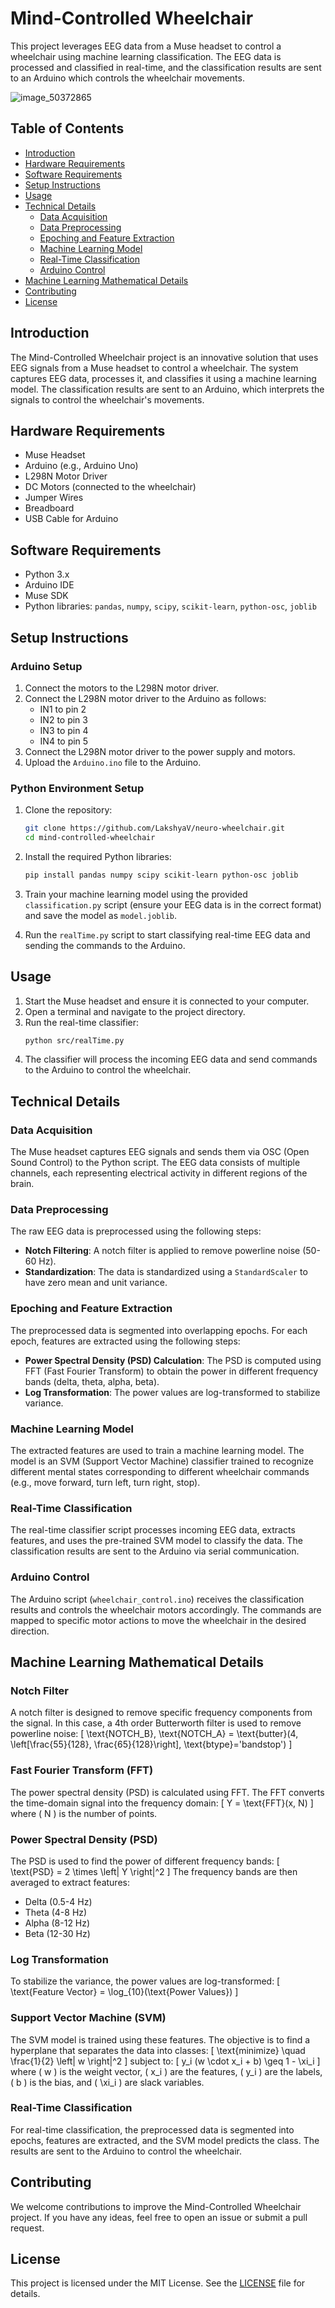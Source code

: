 # Mind-Controlled Wheelchair

This project leverages EEG data from a Muse headset to control a wheelchair using machine learning classification. The EEG data is processed and classified in real-time, and the classification results are sent to an Arduino which controls the wheelchair movements.

![image_50372865](https://github.com/user-attachments/assets/9ad9c022-01a3-462d-b341-47a9e3bf3e1b)

## Table of Contents

- [Introduction](#introduction)
- [Hardware Requirements](#hardware-requirements)
- [Software Requirements](#software-requirements)
- [Setup Instructions](#setup-instructions)
- [Usage](#usage)
- [Technical Details](#technical-details)
  - [Data Acquisition](#data-acquisition)
  - [Data Preprocessing](#data-preprocessing)
  - [Epoching and Feature Extraction](#epoching-and-feature-extraction)
  - [Machine Learning Model](#machine-learning-model)
  - [Real-Time Classification](#real-time-classification)
  - [Arduino Control](#arduino-control)
- [Machine Learning Mathematical Details](#machine-learning-mathematical-details)
- [Contributing](#contributing)
- [License](#license)

## Introduction

The Mind-Controlled Wheelchair project is an innovative solution that uses EEG signals from a Muse headset to control a wheelchair. The system captures EEG data, processes it, and classifies it using a machine learning model. The classification results are sent to an Arduino, which interprets the signals to control the wheelchair's movements.

## Hardware Requirements

- Muse Headset
- Arduino (e.g., Arduino Uno)
- L298N Motor Driver
- DC Motors (connected to the wheelchair)
- Jumper Wires
- Breadboard
- USB Cable for Arduino

## Software Requirements

- Python 3.x
- Arduino IDE
- Muse SDK
- Python libraries: `pandas`, `numpy`, `scipy`, `scikit-learn`, `python-osc`, `joblib`

## Setup Instructions

### Arduino Setup

1. Connect the motors to the L298N motor driver.
2. Connect the L298N motor driver to the Arduino as follows:
   - IN1 to pin 2
   - IN2 to pin 3
   - IN3 to pin 4
   - IN4 to pin 5
3. Connect the L298N motor driver to the power supply and motors.
4. Upload the `Arduino.ino` file to the Arduino.

### Python Environment Setup

1. Clone the repository:
    ```bash
    git clone https://github.com/LakshyaV/neuro-wheelchair.git
    cd mind-controlled-wheelchair
    ```

2. Install the required Python libraries:
    ```bash
    pip install pandas numpy scipy scikit-learn python-osc joblib
    ```

3. Train your machine learning model using the provided `classification.py` script (ensure your EEG data is in the correct format) and save the model as `model.joblib`.

4. Run the `realTime.py` script to start classifying real-time EEG data and sending the commands to the Arduino.


## Usage

1. Start the Muse headset and ensure it is connected to your computer.
2. Open a terminal and navigate to the project directory.
3. Run the real-time classifier:
    ```bash
    python src/realTime.py
    ```
4. The classifier will process the incoming EEG data and send commands to the Arduino to control the wheelchair.

## Technical Details

### Data Acquisition

The Muse headset captures EEG signals and sends them via OSC (Open Sound Control) to the Python script. The EEG data consists of multiple channels, each representing electrical activity in different regions of the brain.

### Data Preprocessing

The raw EEG data is preprocessed using the following steps:
- **Notch Filtering**: A notch filter is applied to remove powerline noise (50-60 Hz).
- **Standardization**: The data is standardized using a `StandardScaler` to have zero mean and unit variance.

### Epoching and Feature Extraction

The preprocessed data is segmented into overlapping epochs. For each epoch, features are extracted using the following steps:
- **Power Spectral Density (PSD) Calculation**: The PSD is computed using FFT (Fast Fourier Transform) to obtain the power in different frequency bands (delta, theta, alpha, beta).
- **Log Transformation**: The power values are log-transformed to stabilize variance.

### Machine Learning Model

The extracted features are used to train a machine learning model. The model is an SVM (Support Vector Machine) classifier trained to recognize different mental states corresponding to different wheelchair commands (e.g., move forward, turn left, turn right, stop).

### Real-Time Classification

The real-time classifier script processes incoming EEG data, extracts features, and uses the pre-trained SVM model to classify the data. The classification results are sent to the Arduino via serial communication.

### Arduino Control

The Arduino script (`wheelchair_control.ino`) receives the classification results and controls the wheelchair motors accordingly. The commands are mapped to specific motor actions to move the wheelchair in the desired direction.

## Machine Learning Mathematical Details

### Notch Filter

A notch filter is designed to remove specific frequency components from the signal. In this case, a 4th order Butterworth filter is used to remove powerline noise:
\[ \text{NOTCH\_B}, \text{NOTCH\_A} = \text{butter}(4, \left[\frac{55}{128}, \frac{65}{128}\right], \text{btype}='bandstop') \]

### Fast Fourier Transform (FFT)

The power spectral density (PSD) is calculated using FFT. The FFT converts the time-domain signal into the frequency domain:
\[ Y = \text{FFT}(x, N) \]
where \( N \) is the number of points.

### Power Spectral Density (PSD)

The PSD is used to find the power of different frequency bands:
\[ \text{PSD} = 2 \times \left| Y \right|^2 \]
The frequency bands are then averaged to extract features:
- Delta (0.5-4 Hz)
- Theta (4-8 Hz)
- Alpha (8-12 Hz)
- Beta (12-30 Hz)

### Log Transformation

To stabilize the variance, the power values are log-transformed:
\[ \text{Feature Vector} = \log_{10}(\text{Power Values}) \]

### Support Vector Machine (SVM)

The SVM model is trained using these features. The objective is to find a hyperplane that separates the data into classes:
\[ \text{minimize} \quad \frac{1}{2} \left\| w \right\|^2 \]
subject to:
\[ y_i (w \cdot x_i + b) \geq 1 - \xi_i \]
where \( w \) is the weight vector, \( x_i \) are the features, \( y_i \) are the labels, \( b \) is the bias, and \( \xi_i \) are slack variables.

### Real-Time Classification

For real-time classification, the preprocessed data is segmented into epochs, features are extracted, and the SVM model predicts the class. The results are sent to the Arduino to control the wheelchair.

## Contributing

We welcome contributions to improve the Mind-Controlled Wheelchair project. If you have any ideas, feel free to open an issue or submit a pull request.

## License

This project is licensed under the MIT License. See the [LICENSE](LICENSE) file for details.
